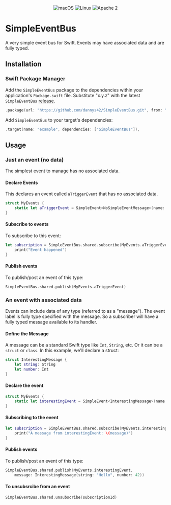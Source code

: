 <p align="center">
<img src="https://img.shields.io/badge/os-macOS-green.svg?style=flat" alt="macOS">
<img src="https://img.shields.io/badge/os-linux-green.svg?style=flat" alt="Linux">
<img src="https://img.shields.io/badge/license-Apache2-blue.svg?style=flat" alt="Apache 2">
</p>

# SimpleEventBus
A very simple event bus for Swift.  Events may have associated data and are fully typed.

## Installation

### Swift Package Manager
Add the `SimpleEventBus` package to the dependencies within your application's `Package.swift` file.  Substitute "x.y.z" with the latest `SimpleEventBus` [release](https://github.com/dannys42/SimpleEventBus/releases).

```swift
.package(url: "https://github.com/dannys42/SimpleEventBus.git", from: "x.y.z")
```

Add `SimpleEventBus` to your target's dependencies:

```swift
.target(name: "example", dependencies: ["SimpleEventBus"]),
```

## Usage


### Just an event (no data)
The simplest event to manage has no associated data.

#### Declare Events

This declares an event called `aTriggerEvent` that has no associated data.

```swift
struct MyEvents {
    static let aTriggerEvent = SimpleEvent<NoSimpleEventMessage>(name: "A Trigger")
}
```

#### Subscribe to events

To subscribe to this event:

```swift
let subscription = SimpleEventBus.shared.subscribe(MyEvents.aTriggerEvent) { _ in
    print("Event happened")
}

```

#### Publish events

To publish/post an event of this type:

```swift
SimpleEventBus.shared.publish(MyEvents.aTriggerEvent)
```

### An event with associated data

Events can include data of any type (referred to as a "message").  The event label is fully type specified with the message.  So a subscriber will have a fully typed message available to its handler.

#### Define the Message

A message can be a standard Swift type like `Int`, `String`, etc.  Or it can be a `struct` or `class`.  In this example, we'll declare a struct:

```swift
struct InterestingMessage {
    let string: String
    let number: Int
}
```

#### Declare the event

```swift
struct MyEvents {
    static let interestingEvent = SimpleEvent<InterestingMessage>(name: "An interesting Event")
}
```

#### Subscribing to the event

```swift
let subscription = SimpleEventBus.shared.subscribe(MyEvents.interestingEvent) { message in
    print("A message from interestingEvent: \(message)")
}
```

#### Publish events

To publish/post an event of this type:

```swift
SimpleEventBus.shared.publish(MyEvents.interestingEvent, 
    message: InterestingMessage(string: "Hello", number: 42))
```

#### To unsubsrcibe from an event

```swift
SimpleEventBus.shared.unsubscribe(subscriptionId)
```
